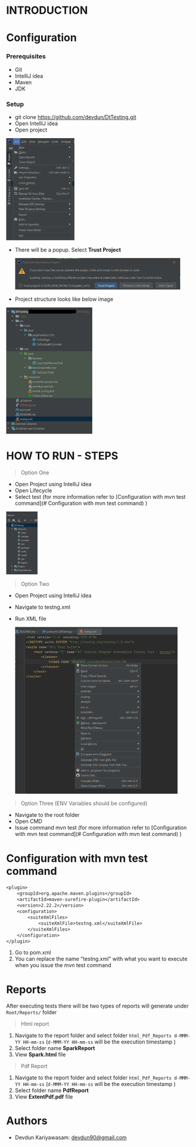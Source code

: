 # INTRODUCTION





# Configuration

### Prerequisites

- Git
- IntelliJ idea
- Maven
- JDK

### Setup

-  git clone https://github.com/devdun/DtTesting.git
- Open IntelliJ idea
- Open project

<img src="/img/fileopen.png" style="zoom:50%;" />



- There will be a popup. Select **Trust Project**

  <img src="/img/TrustProject.png" style="zoom:50%;" />

- Project structure looks like below image

<img src="/img/Project.png" style="zoom:50%;" />

# HOW TO RUN - STEPS 

>Option One

- Open Project using IntelliJ idea
- Open Lifecycle
- Select test (for more information refer to [Configuration with mvn test command](# Configuration with mvn test command) )

<img src="/img/maven_Life_Cycle.png" style="zoom:50%;" />



>Option Two

- Open Project using IntelliJ idea

- Navigate to testng.xml

- Run XML file

  <img src="/img/Run.png" style="zoom:50%;" />
  
  
  
  

>Option Three (ENV Variables should be configured)

- Navigate to the root folder
- Open CMD
- Issue command mvn test (for more information refer to [Configuration with mvn test command](# Configuration with mvn test command) )



# Configuration with mvn test command

```
<plugin>
    <groupId>org.apache.maven.plugins</groupId>
    <artifactId>maven-surefire-plugin</artifactId>
    <version>2.22.2</version>
    <configuration>
        <suiteXmlFiles>
            <suiteXmlFile>testng.xml</suiteXmlFile>
        </suiteXmlFiles>
    </configuration>
</plugin>
```

1. Go to pom.xml
2. You can replace the name "testng.xml" with what you want to execute when you issue the mvn test command 

# Reports



After executing tests there will be two types of reports will generate under `Root/Reports/` folder



> Html report

1. Navigate to the report folder and select folder `html_Pdf_Reports d-MMM-YY HH-mm-ss` (`d-MMM-YY HH-mm-ss` will be the execution timestamp )
2. Select folder name **SparkReport**
3. View **Spark.html** file



> Pdf Report

1. Navigate to the report folder and select folder `html_Pdf_Reports d-MMM-YY HH-mm-ss` (`d-MMM-YY HH-mm-ss` will be the execution timestamp )
2. Select folder name **PdfReport**
3. View **ExtentPdf.pdf** file



# Authors

- Devdun Kariyawasam: devdun90@gmail.com 